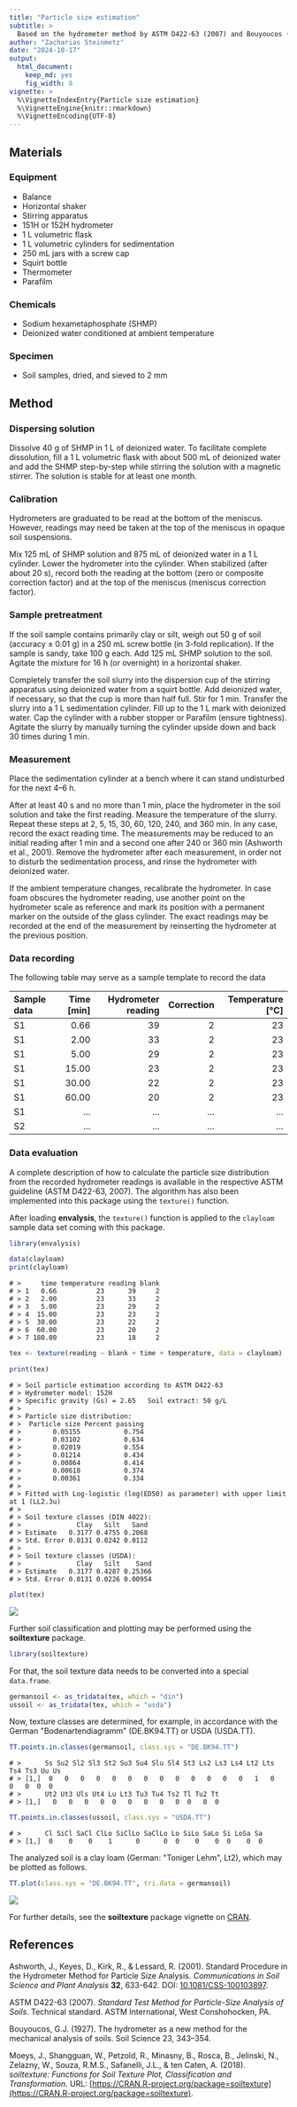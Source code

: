 ```yaml
---
title: "Particle size estimation"
subtitle: > 
  Based on the hydrometer method by ASTM D422-63 (2007) and Bouyoucos (1927)
author: "Zacharias Steinmetz"
date: "2024-10-17"
output:
  html_document:
    keep_md: yes
    fig_width: 8
vignette: >
  %\VignetteIndexEntry{Particle size estimation}
  %\VignetteEngine{knitr::rmarkdown}
  %\VignetteEncoding{UTF-8}
---
```




## Materials

### Equipment

* Balance
* Horizontal shaker
* Stirring apparatus
* 151H or 152H hydrometer
* 1 L volumetric flask
* 1 L volumetric cylinders for sedimentation
* 250 mL jars with a screw cap
* Squirt bottle
* Thermometer
* Parafilm

### Chemicals

* Sodium hexametaphosphate (SHMP)
* Deionized water conditioned at ambient temperature

### Specimen

* Soil samples, dried, and sieved to 2 mm

## Method

### Dispersing solution

Dissolve 40 g of SHMP in 1 L of deionized water. To facilitate complete
dissolution, fill a 1 L volumetric flask with about 500 mL of deionized water
and add the SHMP step-by-step while stirring the solution with a magnetic
stirrer. The solution is stable for at least one month.

### Calibration

Hydrometers are graduated to be read at the bottom of the meniscus. However,
readings may need be taken at the top of the meniscus in opaque soil
suspensions.

Mix 125 mL of SHMP solution and 875 mL of deionized water in a 1 L cylinder.
Lower the hydrometer into the cylinder. When stabilized (after about 20 s),
record both the reading at the bottom (zero or composite correction factor) and
at the top of the meniscus (meniscus correction factor).

### Sample pretreatment

If the soil sample contains primarily clay or silt, weigh out 50 g of soil
(accuracy ± 0.01 g) in a 250 mL screw bottle (in 3-fold replication). If the
sample is sandy, take 100 g each. Add 125 mL SHMP solution to the soil. Agitate
the mixture for 16 h (or overnight) in a horizontal shaker.

Completely transfer the soil slurry into the dispersion cup of the stirring
apparatus using deionized water from a squirt bottle. Add deionized water, if
necessary, so that the cup is more than half full. Stir for 1 min. Transfer the
slurry into a 1 L sedimentation cylinder. Fill up to the 1 L mark with deionized
water. Cap the cylinder with a rubber stopper or Parafilm (ensure tightness).
Agitate the slurry by manually turning the cylinder upside down and back 30
times during 1 min.

### Measurement

Place the sedimentation cylinder at a bench where it can stand
undisturbed for the next 4–6 h.

After at least 40 s and no more than 1 min, place the hydrometer in the soil
solution and take the first reading. Measure the temperature of the slurry.
Repeat these steps at 2, 5, 15, 30, 60, 120, 240, and 360 min. In any case,
record the exact reading time. The measurements may be reduced to an initial
reading after 1 min and a second one after 240 or 360 min (Ashworth et al.,
2001). Remove the hydrometer after each measurement, in order not to disturb the
sedimentation process, and rinse the hydrometer with deionized water.

If the ambient temperature changes, recalibrate the hydrometer.
In case foam obscures the hydrometer reading, use another point on the
hydrometer scale as reference and mark its position with a permanent marker on
the outside of the glass cylinder. The exact readings may be recorded at the
end of the measurement by reinserting the hydrometer at the previous position.

### Data recording

The following table may serve as a sample template to record the data

| Sample data | Time [min] | Hydrometer reading | Correction | Temperature [°C] |
| :---------- | ---------: | -----------------: | ---------: | ---------------: |
| S1          |  0.66      | 39                 | 2          | 23               |
| S1          |  2.00      | 33                 | 2          | 23               |
| S1          |  5.00      | 29                 | 2          | 23               |
| S1          | 15.00      | 23                 | 2          | 23               |
| S1          | 30.00      | 22                 | 2          | 23               |
| S1          | 60.00      | 20                 | 2          | 23               |
| S1          | ...        | ...                | ...        | ...              |
| S2          | ...        | ...                | ...        | ...              |

### Data evaluation

A complete description of how to calculate the particle size distribution from
the recorded hydrometer readings is available in the respective ASTM guideline
(ASTM D422-63, 2007). The algorithm has also been implemented into this package
using the `texture()` function.

After loading **envalysis**, the `texture()` function is applied to the
`clayloam` sample data set coming with this package.


``` r
library(envalysis)

data(clayloam)
print(clayloam)
```

```
# >     time temperature reading blank
# > 1   0.66          23      39     2
# > 2   2.00          23      33     2
# > 3   5.00          23      29     2
# > 4  15.00          23      23     2
# > 5  30.00          23      22     2
# > 6  60.00          23      20     2
# > 7 180.00          23      18     2
```

``` r
tex <- texture(reading ~ blank + time + temperature, data = clayloam)

print(tex)
```

```
# > Soil particle estimation according to ASTM D422-63
# > Hydrometer model: 152H
# > Specific gravity (Gs) = 2.65   Soil extract: 50 g/L
# > 
# > Particle size distribution:
# >  Particle size Percent passing
# >        0.05155           0.754
# >        0.03102           0.634
# >        0.02019           0.554
# >        0.01214           0.434
# >        0.00864           0.414
# >        0.00618           0.374
# >        0.00361           0.334
# > 
# > Fitted with Log-logistic (log(ED50) as parameter) with upper limit at 1 (LL2.3u)
# > 
# > Soil texture classes (DIN 4022):
# >              Clay   Silt   Sand
# > Estimate   0.3177 0.4755 0.2068
# > Std. Error 0.0131 0.0242 0.0112
# > 
# > Soil texture classes (USDA):
# >              Clay   Silt    Sand
# > Estimate   0.3177 0.4287 0.25366
# > Std. Error 0.0131 0.0226 0.00954
```

``` r
plot(tex)
```

<img src="/home/steinmetz-z/Documents/Seafile/Research/Code/envalysis/vignettes/texture_files/figure-html/texture-1.png" style="display: block; margin: auto;" />

Further soil classification and plotting may be performed using the
**soiltexture** package.


``` r
library(soiltexture)
```

For that, the soil texture data needs to be converted into a special
`data.frame`.


``` r
germansoil <- as_tridata(tex, which = "din")
ussoil <- as_tridata(tex, which = "usda")
```

Now, texture classes are determined, for example, in accordance with the German
"Bodenartendiagramm" (DE.BK94.TT) or USDA (USDA.TT).


``` r
TT.points.in.classes(germansoil, class.sys = "DE.BK94.TT")
```

```
# >      Ss Su2 Sl2 Sl3 St2 Su3 Su4 Slu Sl4 St3 Ls2 Ls3 Ls4 Lt2 Lts Ts4 Ts3 Uu Us
# > [1,]  0   0   0   0   0   0   0   0   0   0   0   0   0   1   0   0   0  0  0
# >      Ut2 Ut3 Uls Ut4 Lu Lt3 Tu3 Tu4 Ts2 Tl Tu2 Tt
# > [1,]   0   0   0   0  0   0   0   0   0  0   0  0
```

``` r
TT.points.in.classes(ussoil, class.sys = "USDA.TT")
```

```
# >      Cl SiCl SaCl ClLo SiClLo SaClLo Lo SiLo SaLo Si LoSa Sa
# > [1,]  0    0    0    1      0      0  0    0    0  0    0  0
```

The analyzed soil is a clay loam (German: "Toniger Lehm", Lt2), which may be
plotted as follows.


``` r
TT.plot(class.sys = "DE.BK94.TT", tri.data = germansoil)
```

<img src="/home/steinmetz-z/Documents/Seafile/Research/Code/envalysis/vignettes/texture_files/figure-html/soiltexture_plot-1.png" style="display: block; margin: auto;" />

For further details, see the **soiltexture** package vignette on
[CRAN](https://cran.r-project.org/package=soiltexture).

## References

Ashworth, J., Keyes, D., Kirk, R., & Lessard, R. (2001). Standard Procedure in
the Hydrometer Method for Particle Size Analysis. *Communications in Soil
Science and Plant Analysis* **32**, 633-642. DOI:
[10.1081/CSS-100103897](https://doi.org/10.1081/CSS-100103897).

ASTM D422-63 (2007). *Standard Test Method for Particle-Size Analysis of Soils*.
Technical standard. ASTM International, West Conshohocken, PA.

Bouyoucos, G.J. (1927). The hydrometer as a new method for the mechanical
analysis of soils. Soil Science 23, 343–354.

Moeys, J., Shangguan, W., Petzold, R., Minasny, B., Rosca, B., Jelinski, N.,
Zelazny, W., Souza, R.M.S., Safanelli, J.L., & ten Caten, A. (2018).
*soiltexture: Functions for Soil Texture Plot, Classification and
Transformation*. URL:
[https://CRAN.R-project.org/package=soiltexture](https://CRAN.R-project.org/package=soiltexture).
